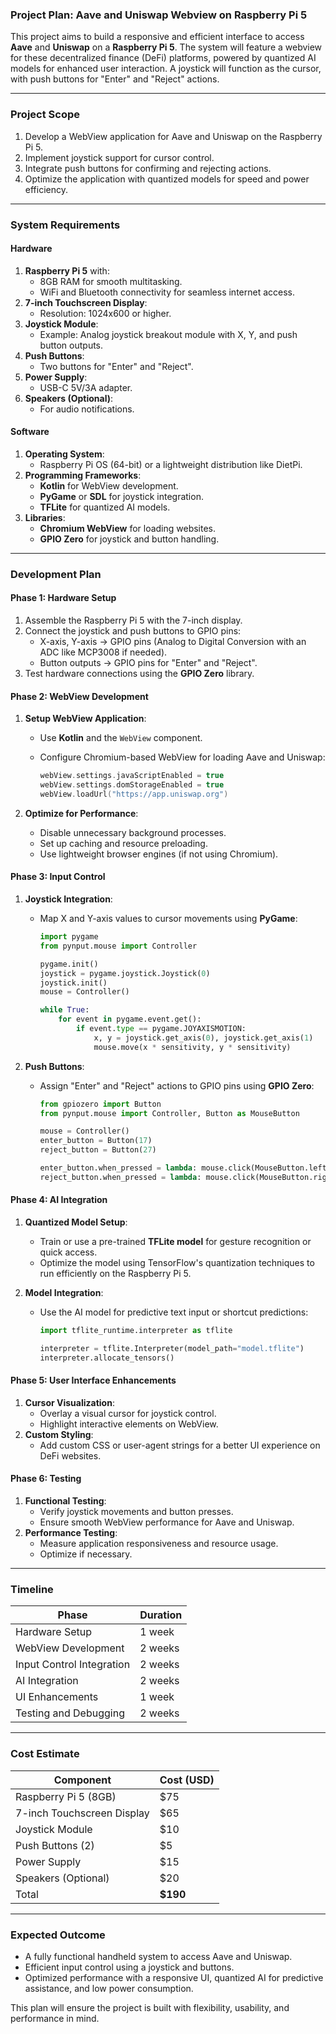 ### **Project Plan: Aave and Uniswap Webview on Raspberry Pi 5**

This project aims to build a responsive and efficient interface to access **Aave** and **Uniswap** on a **Raspberry Pi 5**. The system will feature a webview for these decentralized finance (DeFi) platforms, powered by quantized AI models for enhanced user interaction. A joystick will function as the cursor, with push buttons for "Enter" and "Reject" actions.

---

### **Project Scope**

1. Develop a WebView application for Aave and Uniswap on the Raspberry Pi 5.
2. Implement joystick support for cursor control.
3. Integrate push buttons for confirming and rejecting actions.
4. Optimize the application with quantized models for speed and power efficiency.

---

### **System Requirements**

#### **Hardware**

1. **Raspberry Pi 5** with:
    - 8GB RAM for smooth multitasking.
    - WiFi and Bluetooth connectivity for seamless internet access.
2. **7-inch Touchscreen Display**:
    - Resolution: 1024x600 or higher.
3. **Joystick Module**:
    - Example: Analog joystick breakout module with X, Y, and push button outputs.
4. **Push Buttons**:
    - Two buttons for "Enter" and "Reject".
5. **Power Supply**:
    - USB-C 5V/3A adapter.
6. **Speakers (Optional)**:
    - For audio notifications.

#### **Software**

1. **Operating System**:
    - Raspberry Pi OS (64-bit) or a lightweight distribution like DietPi.
2. **Programming Frameworks**:
    - **Kotlin** for WebView development.
    - **PyGame** or **SDL** for joystick integration.
    - **TFLite** for quantized AI models.
3. **Libraries**:
    - **Chromium WebView** for loading websites.
    - **GPIO Zero** for joystick and button handling.

---

### **Development Plan**

#### **Phase 1: Hardware Setup**

1. Assemble the Raspberry Pi 5 with the 7-inch display.
2. Connect the joystick and push buttons to GPIO pins:
    - X-axis, Y-axis → GPIO pins (Analog to Digital Conversion with an ADC like MCP3008 if needed).
    - Button outputs → GPIO pins for "Enter" and "Reject".
3. Test hardware connections using the **GPIO Zero** library.

#### **Phase 2: WebView Development**

1. **Setup WebView Application**:
    - Use **Kotlin** and the `WebView` component.
    - Configure Chromium-based WebView for loading Aave and Uniswap:
        
        ```kotlin
        webView.settings.javaScriptEnabled = true
        webView.settings.domStorageEnabled = true
        webView.loadUrl("https://app.uniswap.org")
        ```
        
2. **Optimize for Performance**:
    - Disable unnecessary background processes.
    - Set up caching and resource preloading.
    - Use lightweight browser engines (if not using Chromium).

#### **Phase 3: Input Control**

1. **Joystick Integration**:
    - Map X and Y-axis values to cursor movements using **PyGame**:
        
        ```python
        import pygame
        from pynput.mouse import Controller
        
        pygame.init()
        joystick = pygame.joystick.Joystick(0)
        joystick.init()
        mouse = Controller()
        
        while True:
            for event in pygame.event.get():
                if event.type == pygame.JOYAXISMOTION:
                    x, y = joystick.get_axis(0), joystick.get_axis(1)
                    mouse.move(x * sensitivity, y * sensitivity)
        ```
        
2. **Push Buttons**:
    - Assign "Enter" and "Reject" actions to GPIO pins using **GPIO Zero**:
        
        ```python
        from gpiozero import Button
        from pynput.mouse import Controller, Button as MouseButton
        
        mouse = Controller()
        enter_button = Button(17)
        reject_button = Button(27)
        
        enter_button.when_pressed = lambda: mouse.click(MouseButton.left)
        reject_button.when_pressed = lambda: mouse.click(MouseButton.right)
        ```
        

#### **Phase 4: AI Integration**

1. **Quantized Model Setup**:
    
    - Train or use a pre-trained **TFLite model** for gesture recognition or quick access.
    - Optimize the model using TensorFlow's quantization techniques to run efficiently on the Raspberry Pi 5.
2. **Model Integration**:
    
    - Use the AI model for predictive text input or shortcut predictions:
        
        ```python
        import tflite_runtime.interpreter as tflite
        
        interpreter = tflite.Interpreter(model_path="model.tflite")
        interpreter.allocate_tensors()
        ```
        

#### **Phase 5: User Interface Enhancements**

1. **Cursor Visualization**:
    - Overlay a visual cursor for joystick control.
    - Highlight interactive elements on WebView.
2. **Custom Styling**:
    - Add custom CSS or user-agent strings for a better UI experience on DeFi websites.

#### **Phase 6: Testing**

1. **Functional Testing**:
    - Verify joystick movements and button presses.
    - Ensure smooth WebView performance for Aave and Uniswap.
2. **Performance Testing**:
    - Measure application responsiveness and resource usage.
    - Optimize if necessary.

---

### **Timeline**

|Phase|Duration|
|---|---|
|Hardware Setup|1 week|
|WebView Development|2 weeks|
|Input Control Integration|2 weeks|
|AI Integration|2 weeks|
|UI Enhancements|1 week|
|Testing and Debugging|2 weeks|

---

### **Cost Estimate**

|Component|Cost (USD)|
|---|---|
|Raspberry Pi 5 (8GB)|$75|
|7-inch Touchscreen Display|$65|
|Joystick Module|$10|
|Push Buttons (2)|$5|
|Power Supply|$15|
|Speakers (Optional)|$20|
|Total|**$190**|

---

### **Expected Outcome**

- A fully functional handheld system to access Aave and Uniswap.
- Efficient input control using a joystick and buttons.
- Optimized performance with a responsive UI, quantized AI for predictive assistance, and low power consumption.

This plan will ensure the project is built with flexibility, usability, and performance in mind.